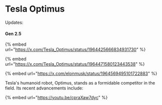 # Tesla Optimus

Updates:

#### Gen 2.5

{% embed url="https://x.com/Tesla_Optimus/status/1964425666834931730" %}

{% embed url="https://x.com/Tesla_Optimus/status/1964471580123443538" %}

{% embed url="https://x.com/elonmusk/status/1964569495101722883" %}



Tesla's humanoid robot, Optimus, stands as a formidable competitor in the field. Its recent advancements include:&#x20;

{% embed url="https://youtu.be/cpraXaw7dyc" %}

